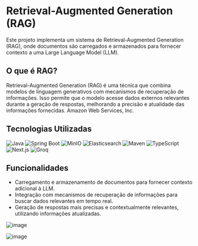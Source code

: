 # Retrieval-Augmented Generation (RAG)

Este projeto implementa um sistema de Retrieval-Augmented Generation (RAG), onde documentos são carregados e armazenados para fornecer contexto a uma Large Language Model (LLM).

## O que é RAG?

Retrieval-Augmented Generation (RAG) é uma técnica que combina modelos de linguagem generativos com mecanismos de recuperação de informações. Isso permite que o modelo acesse dados externos relevantes durante a geração de respostas, melhorando a precisão e atualidade das informações fornecidas. 
Amazon Web Services, Inc.

## Tecnologias Utilizadas

![Java](https://img.shields.io/badge/Java-007396?style=for-the-badge&logo=java&logoColor=white)
![Spring Boot](https://img.shields.io/badge/Spring_Boot-6DB33F?style=for-the-badge&logo=springboot&logoColor=white)
![MinIO](https://img.shields.io/badge/MinIO-3E8C5F?style=for-the-badge&logo=minio&logoColor=white)
![Elasticsearch](https://img.shields.io/badge/Elasticsearch-005571?style=for-the-badge&logo=elasticsearch&logoColor=white)
![Maven](https://img.shields.io/badge/Maven-C71A36?style=for-the-badge&logo=apachemaven&logoColor=white)
![TypeScript](https://img.shields.io/badge/TypeScript-3178C6?style=for-the-badge&logo=typescript&logoColor=white)
![Next.js](https://img.shields.io/badge/Next.js-000000?style=for-the-badge&logo=nextdotjs&logoColor=white)
![Groq](https://img.shields.io/badge/Groq-FF1493?style=for-the-badge&logo=data:image/svg+xml;base64,PHN2ZyB3aWR0aD0iMjAiIGhlaWdodD0iMjAiIHZpZXdCb3g9IjAgMCA1MDAgNTAwIiBmaWxsPSJub25lIiB4bWxucz0iaHR0cDovL3d3dy53My5vcmcvMjAwMC9zdmciPjxyZWN0IHdpZHRoPSI1MDAiIGhlaWdodD0iNTAwIiByeD0iMTAwIiBmaWxsPSIjRkYxNDkzIi8+PHRleHQgeD0iMjUwIiB5PSIyNzAiIGZpbGw9IndoaXRlIiBmb250LXNpemU9IjE0MHB4IiBmb250LXdlaWdodD0iYm9sZCIgdGV4dC1hbmNob3I9Im1pZGRsZSIgZG9taW5hbnQtYmFzZWxpbmU9ImNlbnRyYWwiPkcuPC90ZXh0Pjwvc3ZnPg==&logoColor=white)

## Funcionalidades

- Carregamento e armazenamento de documentos para fornecer contexto adicional à LLM.
- Integração com mecanismos de recuperação de informações para buscar dados relevantes em tempo real.
- Geração de respostas mais precisas e contextualmente relevantes, utilizando informações atualizadas.

![image](https://github.com/user-attachments/assets/66578602-1d45-475d-a3ef-ebb27567f01f)

![image](https://github.com/user-attachments/assets/27627c2c-cc6b-4b2f-b913-1eff025698a8)
